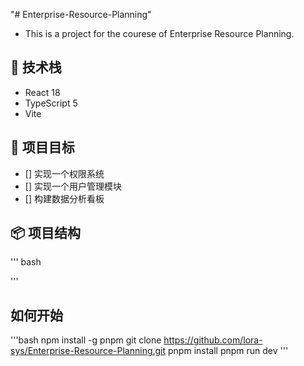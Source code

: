 "# Enterprise-Resource-Planning" 
- This  is a project for the courese of Enterprise Resource Planning.

##  🚀 技术栈
- React 18
- TypeScript 5
- Vite

## 🎯 项目目标
- [] 实现一个权限系统
- [] 实现一个用户管理模块
- [] 构建数据分析看板

## 📦 项目结构
''' bash

'''

## 如何开始
'''bash
npm install -g pnpm 
git clone https://github.com/lora-sys/Enterprise-Resource-Planning.git
pnpm install
pnpm run dev
'''
